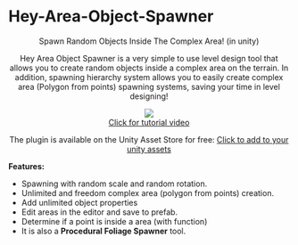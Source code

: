 # Hey-Area-Object-Spawner
<p align="center">Spawn Random Objects Inside The Complex Area! (in unity)</p><p align="center">
Hey Area Object Spawner is a very simple to use level design tool that allows you to create random objects inside a complex area on the terrain. In addition, spawning hierarchy system allows you to easily create complex area (Polygon from points) spawning systems, saving your time in level designing!</p>

<p align="center">
  <a alt="Developed by Halil Emre Yildiz" href="http://www.youtube.com/watch?v=H4_t-tJrEok"><img src="http://img.youtube.com/vi/H4_t-tJrEok/0.jpg"><br>Click for tutorial video</a>
</p>

<p align="center">The plugin is available on the Unity Asset Store for free: <a href="https://assetstore.unity.com/packages/slug/181716">Click to add to your unity assets</a></p>

<b> Features: </b>
* Spawning with random scale and random rotation.
* Unlimited and freedom complex area (polygon from points) creation.
* Add unlimited object properties
* Edit areas in the editor and save to prefab.
* Determine if a point is inside a area (with function)
* It is also a <b>Procedural Foliage Spawner</b> tool.
